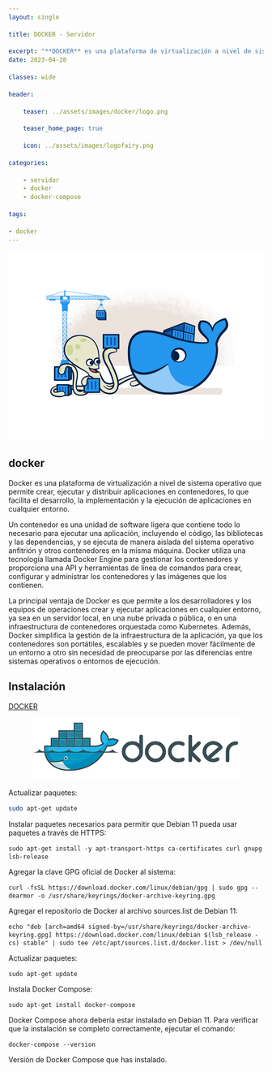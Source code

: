 ```yaml
---
layout: single

title: DOCKER - Servidor 

excerpt: "**DOCKER** es una plataforma de virtualización a nivel de sistema operativo que permite crear, ejecutar y distribuir aplicaciones en contenedores, lo que facilita el desarrollo, la implementación y la ejecución de aplicaciones en cualquier entorno."
date: 2023-04-28

classes: wide

header:

    teaser: ../assets/images/docker/logo.png

    teaser_home_page: true
    
    icon: ../assets/images/logofairy.png

categories:

    - servidor
    - docker
    - docker-compose

tags:  

- docker
---
```


![](../assets/images/docker/logo.png)

## docker

Docker es una plataforma de virtualización a nivel de sistema operativo que permite crear, ejecutar y distribuir aplicaciones en contenedores, lo que facilita el desarrollo, la implementación y la ejecución de aplicaciones en cualquier entorno.

Un contenedor es una unidad de software ligera que contiene todo lo necesario para ejecutar una aplicación, incluyendo el código, las bibliotecas y las dependencias, y se ejecuta de manera aislada del sistema operativo anfitrión y otros contenedores en la misma máquina. Docker utiliza una tecnología llamada Docker Engine para gestionar los contenedores y proporciona una API y herramientas de línea de comandos para crear, configurar y administrar los contenedores y las imágenes que los contienen.

La principal ventaja de Docker es que permite a los desarrolladores y los equipos de operaciones crear y ejecutar aplicaciones en cualquier entorno, ya sea en un servidor local, en una nube privada o pública, o en una infraestructura de contenedores orquestada como Kubernetes. Además, Docker simplifica la gestión de la infraestructura de la aplicación, ya que los contenedores son portátiles, escalables y se pueden mover fácilmente de un entorno a otro sin necesidad de preocuparse por las diferencias entre sistemas operativos o entornos de ejecución.

## Instalación

[DOCKER](https://docs.docker.com/)

<p style="text-align:center;">
 <img src="/assets/images/docker/docker.png">
</p>


Actualizar paquetes:

```bash
sudo apt-get update

``` 

Instalar paquetes necesarios para permitir que Debian 11 pueda usar paquetes a través de HTTPS:

``` 
sudo apt-get install -y apt-transport-https ca-certificates curl gnupg lsb-release

``` 
Agregar la clave GPG oficial de Docker al sistema:

``` 
curl -fsSL https://download.docker.com/linux/debian/gpg | sudo gpg --dearmor -o /usr/share/keyrings/docker-archive-keyring.gpg

``` 
Agregar el repositorio de Docker al archivo sources.list de Debian 11:

``` 
echo "deb [arch=amd64 signed-by=/usr/share/keyrings/docker-archive-keyring.gpg] https://download.docker.com/linux/debian $(lsb_release -cs) stable" | sudo tee /etc/apt/sources.list.d/docker.list > /dev/null

``` 
Actualizar paquetes:

``` 
sudo apt-get update

``` 
Instala Docker Compose:

``` 
sudo apt-get install docker-compose

``` 
Docker Compose ahora debería estar instalado en Debian 11. Para verificar que la instalación se completo correctamente, ejecutar el comando:

``` 
docker-compose --version

``` 
Versión de Docker Compose que has instalado.
